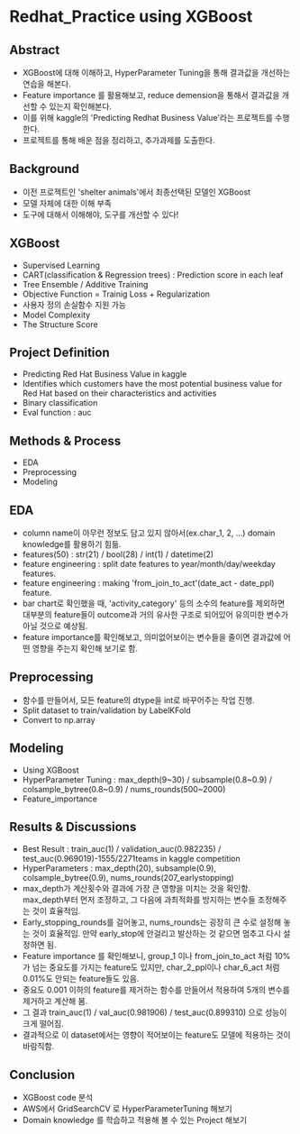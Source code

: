 # Redhat_Practice using XGBoost

## Abstract
- XGBoost에 대해 이해하고, HyperParameter Tuning을 통해 결과값을 개선하는 연습을 해본다.
- Feature importance 를 활용해보고, reduce demension을 통해서 결과값을 개선할 수 있는지 확인해본다.
- 이를 위해 kaggle의 'Predicting Redhat Business Value'라는 프로젝트를 수행한다.
- 프로젝트를 통해 배운 점을 정리하고, 추가과제를 도출한다.

## Background
- 이전 프로젝트인 'shelter animals'에서 최종선택된 모델인 XGBoost
- 모델 자체에 대한 이해 부족
- 도구에 대해서 이해해야, 도구를 개선할 수 있다!

## XGBoost
- Supervised Learning
- CART(classification & Regression trees) : Prediction score in each leaf
- Tree Ensemble / Additive Training
- Objective Function = Trainig Loss + Regularization
- 사용자 정의 손실함수 지원 가능
- Model Complexity
- The Structure Score

## Project Definition
- Predicting Red Hat Business Value in kaggle
- Identifies which customers have the most potential business value for Red Hat based on their characteristics and activities
- Binary classification
- Eval function : auc

## Methods & Process
- EDA
- Preprocessing
- Modeling

## EDA
- column name이 아무런 정보도 담고 있지 않아서(ex.char_1, 2, ...) domain knowledge를 활용하기 힘듦.
- features(50) : str(21) / bool(28) / int(1) / datetime(2)
- feature engineering : split date features to year/month/day/weekday features. 
- feature engineering : making 'from_join_to_act'(date_act - date_ppl) feature.
- bar chart로 확인했을 때, 'activity_category' 등의 소수의 feature를 제외하면 대부분의 feature들이 outcome과 거의 유사한 구조로 되어있어 유의미한 변수가 아닐 것으로 예상됨.
- feature importance를 확인해보고, 의미없어보이는 변수들을 줄이면 결과값에 어떤 영향을 주는지 확인해 보기로 함.

## Preprocessing
- 함수를 만들어서, 모든 feature의 dtype을 int로 바꾸어주는 작업 진행.
- Split dataset to train/validation by LabelKFold
- Convert to np.array

## Modeling
- Using XGBoost
- HyperParameter Tuning : max_depth(9~30) / subsample(0.8~0.9) / colsample_bytree(0.8~0.9) / nums_rounds(500~2000)
- Feature_importance

## Results & Discussions
- Best Result : train_auc(1) / validation_auc(0.982235) / test_auc(0.969019)-1555/2271teams in kaggle competition
- HyperParameters : max_depth(20), subsample(0.9), colsample_bytree(0.9), nums_rounds(207_earlystopping)
- max_depth가 계산횟수와 결과에 가장 큰 영향을 미치는 것을 확인함. max_depth부터 먼저 조정하고, 그 다음에 과최적화를 방지하는 변수들 조정해주는 것이 효율적임.
- Early_stopping_rounds를 걸어놓고, nums_rounds는 굉장히 큰 수로 설정해 놓는 것이 효율적임. 만약 early_stop에 안걸리고 발산하는 것 같으면 멈추고 다시 설정하면 됨.
- Feature importance 를 확인해보니, group_1 이나 from_join_to_act 처럼 10%가 넘는 중요도를 가지는 feature도 있지만, char_2_ppl이나 char_6_act 처럼 0.01%도 안되는 feature들도 있음. 
- 중요도 0.001 이하의 feature를 제거하는 함수를 만들어서 적용하여 5개의 변수를 제거하고 계산해 봄.
- 그 결과 train_auc(1) / val_auc(0.981906) / test_auc(0.899310) 으로 성능이 크게 떨어짐.
- 결과적으로 이 dataset에서는 영향이 적어보이는 feature도 모델에 적용하는 것이 바람직함.

## Conclusion
- XGBoost code 분석
- AWS에서 GridSearchCV 로 HyperParameterTuning 해보기
- Domain knowledge 를 학습하고 적용해 볼 수 있는 Project 해보기
